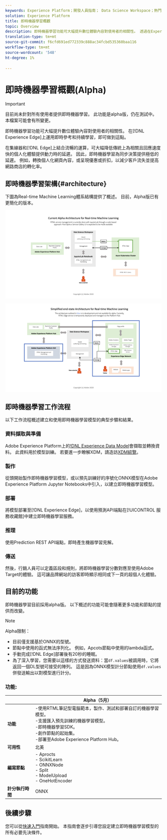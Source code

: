 ```yaml
---
keywords: Experience Platform；開發人員指南； Data Science Workspace；熱門主題；即時機器學習；
solution: Experience Platform
title: 即時機器學習概觀
topic: Overview
description: 即時機器學習功能可大幅提升數位體驗內容對使用者的相關性。 透過在Experience Edge上運用即時參考和持續學習，您就能做到這一點。
translation-type: tm+mt
source-git-commit: f6cfd691ed772339c888ac34fcbd535360baa116
workflow-type: tm+mt
source-wordcount: '548'
ht-degree: 1%

---
```



# 即時機器學習概觀(Alpha)

>[!IMPORTANT]
>
>目前尚未針對所有使用者提供即時機器學習。 此功能是alpha版，仍在測試中。 本檔案可能會有所變更。

即時機器學習功能可大幅提升數位體驗內容對使用者的相關性。 在[!DNL Experience Edge]上運用即時參考和持續學習，即可做到這點。

在集線器和[!DNL Edge]上結合流暢的運算，可大幅降低傳統上為相關且回應速度快的個人化體驗提供動力時的延遲。 因此，即時機器學習為同步決策提供極低的延遲。 例如，轉換個人化網頁內容，或呈現優惠或折扣，以減少客戶流失並提高網路商店的轉化率。

## 即時機器學習架構{#architecture}

下圖為Real-time Machine Learning體系結構提供了概述。 目前，Alpha版已有更簡化的版本。

![α弓](../images/rtml/alpha-arch.png)

![簡化總覽](../images/rtml/end-to-end-arch.png)

## 即時機器學習工作流程

以下工作流程概述建立和使用即時機器學習模型的典型步驟和結果。

### 資料擷取與準備

Adobe Experience Platform上的[!DNL Experience Data Model](XDM)會擷取並轉換資料。 此資料用於模型訓練。 若要進一步瞭解XDM，請造訪[XDM綜覽](../../xdm/home.md)。

### 製作

從頭開始製作即時機器學習模型，或以預先訓練好的序號化ONNX模型在Adobe Experience Platform Jupyter Notebooks中引入，以建立即時機器學習模型。

### 部署

將模型部署至[!DNL Experience Edge]，以使用預測API端點在[!UICONTROL 服務收藏館]中建立即時機器學習服務。

### 推理

使用Prediction REST API端點，即時產生機器學習見解。

### 傳送

然後，行銷人員可以定義區段和規則，將即時機器學習分數對應至使用Adobe Target的體驗。 這可讓品牌網站的訪客即時顯示相同或下一頁的超個人化體驗。

## 目前的功能

即時機器學習目前採用alpha版。 以下概述的功能可能會隨著更多功能和節點的提供而改變。

>[!NOTE]
>
> Alpha限制：
> - 目前僅支援基於ONNX的型號。
> - 節點中使用的函式無法序列化。 例如，Apcots節點中使用的lambda函式。
> - 手動完成[!DNL Edge]部署後有20秒的睡眠。
> - 為了深入學習，您需要以這樣的方式發送資料：當`df.values`被調用時，它將返回一個DL型號可接受的陣列。 這是因為ONNX模型計分節點使用`df.values`併發送輸出以對模型進行計分。



### 功能:

|  | Alpha（5月） |
| --- | --- |
| **功能** | -使用RTML筆記型電腦範本，製作、測試和部署自訂的機器學習模型。 <br> -支援匯入預先訓練的機器學習模型。<br> -即時機器學習SDK。<br> -創作節點的起始集。<br> -部署至Adobe Experience Platform Hub。 |
| **可用性** | 北美 |
| **編寫節點** | - Aprocts <br> - ScikitLearn <br> - ONNXNode <br> - Split <br> - ModelUpload <br> - OneHotEncoder |
| **計分執行時間** | ONNX |

## 後續步驟

您可以從[快速入門](./getting-started.md)指南開始。 本指南會逐步引導您設定建立即時機器學習模型的所有必要先決條件。

